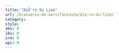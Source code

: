 ```yaml
---
title: "BiÃ¨re du Lion"
url: /brasserie-de-vervifontaine/bia-re-du-lion/
category: 
style: 
abv: 0
ibu: 0
srm: 0
upc: 0
---
```


